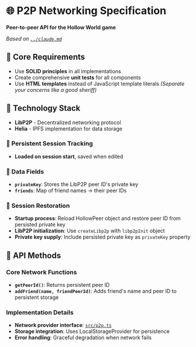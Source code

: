 # 🌐 P2P Networking Specification

**Peer-to-peer API for the Hollow World game**

*Based on [`../claude.md`](../claude.md)*

## 🎯 Core Requirements
- Use **SOLID principles** in all implementations
- Create comprehensive **unit tests** for all components
- Use **HTML templates** instead of JavaScript template literals *(Separate your concerns like a good sheriff)*

## 🔧 Technology Stack
- **LibP2P** - Decentralized networking protocol
- **Helia** - IPFS implementation for data storage

### 💾 Persistent Session Tracking
- **Loaded on session start**, saved when edited

### 🔑 Data Fields
- **`privateKey`**: Stores the LibP2P peer ID's private key
- **`friends`**: Map of friend names → their peer IDs

### 🔄 Session Restoration
- **Startup process**: Reload HollowPeer object and restore peer ID from persisted private key
- **LibP2P initialization**: Use `createLibp2p` with `libp2pInit` object
- **Private key supply**: Include persisted private key as `privateKey` property

## 🔧 API Methods

### Core Network Functions
- **`getPeerId()`**: Returns persistent peer ID
- **`addFriend(name, friendPeerId)`**: Adds friend's name and peer ID to persistent storage

### Implementation Details
- **Network provider interface**: [`src/p2p.ts`](../src/p2p.ts)
- **Storage integration**: Uses LocalStorageProvider for persistence
- **Error handling**: Graceful degradation when network fails
